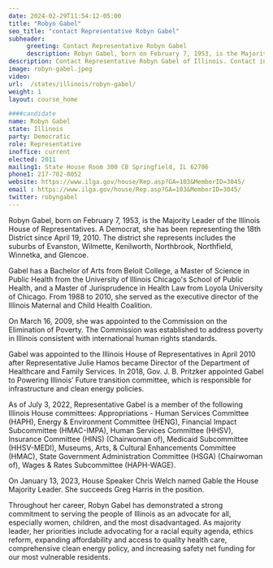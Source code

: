 ```yaml
---
date: 2024-02-29T11:54:12-05:00
title: "Robyn Gabel"
seo_title: "contact Representative Robyn Gabel"
subheader:
     greeting: Contact Representative Robyn Gabel
     description: Robyn Gabel, born on February 7, 1953, is the Majority Leader of the Illinois House of Representatives. A Democrat, she has been representing the 18th District since April 19, 2010. The district she represents includes the suburbs of Evanston, Wilmette, Kenilworth, Northbrook, Northfield, Winnetka, and Glencoe.
description: Contact Representative Robyn Gabel of Illinois. Contact information for Robyn Gabel includes email address, phone number, and mailing address.
image: robyn-gabel.jpeg
video:
url:  /states/illinois/robyn-gabel/
weight: 1
layout: course_home

####candidate
name: Robyn Gabel
state: Illinois
party: Democratic
role: Representative
inoffice: current
elected: 2011
mailing1: State House Room 300 CB Springfield, IL 62706
phone1: 217-782-8052
website: https://www.ilga.gov/house/Rep.asp?GA=103&MemberID=3045/
email : https://www.ilga.gov/house/Rep.asp?GA=103&MemberID=3045/
twitter: robyngabel
---
```


Robyn Gabel, born on February 7, 1953, is the Majority Leader of the Illinois House of Representatives. A Democrat, she has been representing the 18th District since April 19, 2010. The district she represents includes the suburbs of Evanston, Wilmette, Kenilworth, Northbrook, Northfield, Winnetka, and Glencoe.

Gabel has a Bachelor of Arts from Beloit College, a Master of Science in Public Health from the University of Illinois Chicago's School of Public Health, and a Master of Jurisprudence in Health Law from Loyola University of Chicago. From 1988 to 2010, she served as the executive director of the Illinois Maternal and Child Health Coalition.

On March 16, 2009, she was appointed to the Commission on the Elimination of Poverty. The Commission was established to address poverty in Illinois consistent with international human rights standards.

Gabel was appointed to the Illinois House of Representatives in April 2010 after Representative Julie Hamos became Director of the Department of Healthcare and Family Services. In 2018, Gov. J. B. Pritzker appointed Gabel to Powering Illinois’ Future transition committee, which is responsible for infrastructure and clean energy policies.

As of July 3, 2022, Representative Gabel is a member of the following Illinois House committees: Appropriations - Human Services Committee (HAPH), Energy & Environment Committee (HENG), Financial Impact Subcommittee (HMAC-IMPA), Human Services Committee (HHSV), Insurance Committee (HINS) (Chairwoman of), Medicaid Subcommittee (HHSV-MEDI), Museums, Arts, & Cultural Enhancements Committee (HMAC), State Government Administration Committee (HSGA) (Chairwoman of), Wages & Rates Subcommittee (HAPH-WAGE).

On January 13, 2023, House Speaker Chris Welch named Gable the House Majority Leader. She succeeds Greg Harris in the position.

Throughout her career, Robyn Gabel has demonstrated a strong commitment to serving the people of Illinois as an advocate for all, especially women, children, and the most disadvantaged. As majority leader, her priorities include advocating for a racial equity agenda, ethics reform, expanding affordability and access to quality health care, comprehensive clean energy policy, and increasing safety net funding for our most vulnerable residents.
